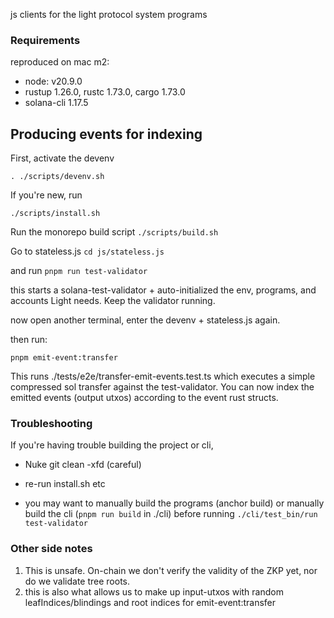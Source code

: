 js clients for the light protocol system programs

### Requirements

reproduced on mac m2:

- node: v20.9.0
- rustup 1.26.0, rustc 1.73.0, cargo 1.73.0
- solana-cli 1.17.5

## Producing events for indexing

First, activate the devenv

`. ./scripts/devenv.sh`

If you're new, run

`./scripts/install.sh`

Run the monorepo build script
`./scripts/build.sh`

Go to stateless.js
`cd js/stateless.js`

and run
`pnpm run test-validator`

this starts a solana-test-validator + auto-initialized the env, programs, and accounts Light needs. Keep the validator running.

now open another terminal, enter the devenv + stateless.js again.

then run:

`pnpm emit-event:transfer`

This runs ./tests/e2e/transfer-emit-events.test.ts which executes a simple compressed sol transfer against the test-validator. You can now index the emitted events (output utxos) according to the event rust structs.

### Troubleshooting

If you're having trouble building the project or cli,

- Nuke git clean -xfd (careful)

- re-run install.sh etc

- you may want to manually build the programs (anchor build)
  or manually build the cli (`pnpm run build` in ./cli) before running
  `./cli/test_bin/run test-validator`

### Other side notes

1. This is unsafe. On-chain we don't verify the validity of the ZKP yet, nor do we validate tree roots.
2. this is also what allows us to make up input-utxos with random leafIndices/blindings and root indices for emit-event:transfer
